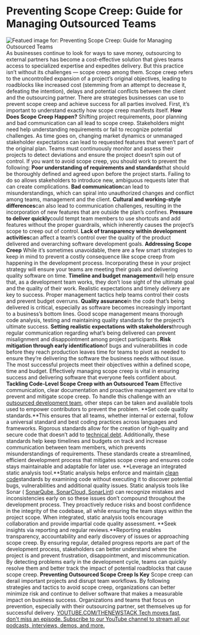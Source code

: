 # Preventing Scope Creep: Guide for Managing Outsourced Teams
![Featued image for: Preventing Scope Creep: Guide for Managing Outsourced Teams](https://cdn.thenewstack.io/media/2024/04/42ef8b05-trim-1024x621.jpg)
As businesses continue to look for ways to save money, outsourcing to external partners has become a cost-effective solution that gives teams access to specialized expertise and expedites delivery. But this practice isn’t without its challenges — scope creep among them.
Scope creep refers to the uncontrolled expansion of a project’s original objectives, leading to roadblocks like increased cost (stemming from an attempt to decrease it, defeating the intention), delays and potential conflicts between the client and the outsourcing partner. There are strategies businesses can use to prevent scope creep and achieve success for all parties involved.
First, it’s important to understand exactly how scope creep manifests itself.
**How Does Scope Creep Happen?**
Shifting project requirements, poor planning and bad communication can all lead to scope creep. Stakeholders might need help understanding requirements or fail to recognize potential challenges. As time goes on, changing market dynamics or unmanaged stakeholder expectations can lead to requested features that weren’t part of the original plan. Teams must continuously monitor and assess their projects to detect deviations and ensure the project doesn’t spin out of control.
If you want to avoid scope creep, you should work to prevent the following:
**Poor understanding of requirements and standards**that should be thoroughly defined and agreed upon before the project starts. Failing to do so allows stakeholders to introduce new, ambiguous requests later that can create complications. **Bad communication**can lead to misunderstandings, which can spiral into unauthorized changes and conflict among teams, management and the client. **Cultural and working-style differences**can also lead to communication challenges, resulting in the incorporation of new features that are outside the plan’s confines. **Pressure to deliver quickly**could tempt team members to use shortcuts and add features without the proper guardrails, which inherently causes the project’s scope to creep out of control. **Lack of transparency within development activities**can affect a team’s control over the quality of the product delivered and overarching software development goals.
**Addressing Scope Creep**
While it’s sometimes unavoidable, there are a few smart strategies to keep in mind to prevent a costly consequence like scope creep from happening in the development process. Incorporating these in your project strategy will ensure your teams are meeting their goals and delivering quality software on time.
**Timeline and budget management**will help ensure that, as a development team works, they don’t lose sight of the ultimate goal and the quality of their work. Realistic expectations and timely delivery are key to success. Proper management tactics help teams control their costs and prevent budget overruns. **Quality assurance**in the code that’s being delivered is critical, especially as software becomes increasingly important to a business’s bottom lines. Good scope management means thorough code analysis, testing and maintaining quality standards for the project’s ultimate success. **Setting realistic expectations with stakeholders**through regular communication regarding what’s being delivered can prevent misalignment and disappointment among project participants. **Risk mitigation through early identification**of bugs and vulnerabilities in code before they reach production leaves time for teams to pivot as needed to ensure they’re delivering the software the business needs without issue.
The most successful projects meet their objectives within a defined scope, time and budget. Effectively managing scope creep is vital in ensuring success and delivering software that everyone feels confident about.
**Tackling Code-Level Scope Creep with an Outsourced Team**
Effective communication, clear documentation and proactive management are vital to prevent and mitigate scope creep. To handle this challenge with an
[outsourced development team](https://www.sonarsource.com/solutions/reduce-outsourcing-software-development-risk/?utm_medium=referral&utm_source=newstack&utm_campaign=ss-outsourcing-software24&utm_content=media-outsourced-projects-240416-&utm_term=&s_category=Organic&s_source=External%Referral&s_origin=newstack), other steps can be taken and available tools used to empower contributors to prevent the problem. **Set code quality standards.**This ensures that all teams, whether internal or external, follow a universal standard and best coding practices across languages and frameworks. Rigorous standards allow for the creation of high-quality and secure code that doesn’t add to [technical debt](https://www.sonarsource.com/solutions/reduce-technical-debt/?utm_medium=referral&utm_source=newstack&utm_campaign=ss-tech-debt&utm_content=media-scope-creep-240416-&utm_term=&s_category=Organic&s_source=External%Referral&s_origin=newstack). Additionally, these standards help keep timelines and budgets on track and increase communication between team members, which prevents misunderstandings of requirements. These standards create a streamlined, efficient development process that mitigates scope creep and ensures code stays maintainable and adaptable for later use. **Leverage an integrated static analysis tool.**Static analysis helps enforce and maintain [clean code](https://www.sonarsource.com/solutions/clean-code?utm_medium=referral&utm_source=newstack&utm_campaign=ss-cleancode&utm_content=media-scope-creep-240416-&utm_term=&s_category=Organic&s_source=External%Referral&s_origin=newstack)standards by examining code without executing it to discover potential bugs, vulnerabilities and additional quality issues. Static analysis tools like Sonar ( [SonarQube, SonarCloud, SonarLint](https://www.sonarsource.com/lp/products/all/?utm_medium=referral&utm_source=newstack&utm_campaign=ss-sonar-products24&utm_content=media-scope-creep-240416-&utm_term=&s_category=Organic&s_source=External%Referral&s_origin=newstack)) can recognize mistakes and inconsistencies early on so these issues don’t compound throughout the development process. They proactively reduce risks and boost confidence in the integrity of the codebase, all while ensuring the team stays within the project scope. When integrated, static analysis tools encourage collaboration and provide impartial code quality assessment. **Seek insights via reporting and regular reviews.**Reporting enables transparency, accountability and early discovery of issues or approaching scope creep. By ensuring regular, detailed progress reports are part of the development process, stakeholders can better understand where the project is and prevent frustration, disappointment, and miscommunication. By detecting problems early in the development cycle, teams can quickly resolve them and better track the impact of potential roadblocks that cause scope creep.
**Preventing Outsourced Scope Creep Is Key**
Scope creep can derail important projects and disrupt team workflows. By following strategies and tactics to avoid scope creep, organizations can better minimize risk and continue to deliver software that makes a measurable impact on business success. Organizations and teams that focus on prevention, especially with their outsourcing partner, set themselves up for successful delivery.
[
YOUTUBE.COM/THENEWSTACK
Tech moves fast, don't miss an episode. Subscribe to our YouTube
channel to stream all our podcasts, interviews, demos, and more.
](https://youtube.com/thenewstack?sub_confirmation=1)